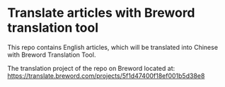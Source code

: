 # Translate articles with Breword translation tool

This repo contains English articles, which will be translated into Chinese with Breword Translation Tool.

The translation project of the repo on Breword located at: https://translate.breword.com/projects/5f1d47400f18ef001b5d38e8
